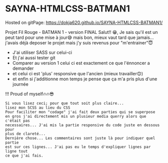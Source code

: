 # SAYNA-HTMLCSS-BATMAN1

Hosted on gitPage: https://dokja620.github.io/SAYNA-HTMLCSS-BATMAN1/

Projet Fil Rouge - BATMAN 1 - version FINAL
Salut!! 😁, Je sais qu'il est un peut tard pour une mise à jour😅
mais bon, mieux vaut tard que jamais... j'avais déjà deposer le projet mais
j'y suis revenus pour "m'entrainer"😇

- J'ai utiliser SASS sur celui-ci
- Et j'ai aussi tester git
- Comparer au version 1 celui ci est exactement ce que l'énnoncer a demander
- et celui ci est 'plus' responsive que l'ancien
(mieux travailler😊)
- et enfin si j'additionne mon temps je pense que ça m'a pris plus d'une journée

!!! Proud of myself🔥🔥😎

    Si vous lisez ceci; pour que tout soit plus claire... 
    lisez mon SCSS au lieu du CSS
    Pour faciliter mon "codage" j'ai fait deux parties qui se superpose
    en gros j'ai directement mis un plusieur media querry alors que c'était pas
    necessaires... J'ai mis la partie responsive du code juste en dessous pour
    plus de clareté...
    Dernière chose... Les commentaires sont juste là pour indiquer quel partie
    est sur ces lignes... J'ai pas eu le temps d'expliquer lignes par ligne tout
    ce que j'ai fais.
